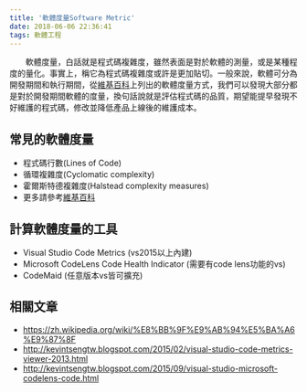```yaml
---
title: '軟體度量Software Metric'
date: 2018-06-06 22:36:41
tags: 軟體工程
---
```


&emsp;&emsp;軟體度量，白話就是程式碼複雜度，雖然表面是對於軟體的測量，或是某種程度的量化。事實上，稱它為程式碼複雜度或許是更加貼切。一般來說，軟體可分為開發期間和執行期間，從[維基百科](https://zh.wikipedia.org/wiki/%E8%BB%9F%E9%AB%94%E5%BA%A6%E9%87%8F)上列出的軟體度量方式，我們可以發現大部分都是對於開發期間軟體的度量，換句話說就是評估程式碼的品質，期望能提早發現不好維護的程式碼，修改並降低產品上線後的維護成本。

<!-- more --> 

## 常見的軟體度量

- 程式碼行數(Lines of Code)
- 循環複雜度(Cyclomatic complexity)
- 霍爾斯特德複雜度(Halstead complexity measures)
- 更多請參考[維基百科](https://zh.wikipedia.org/wiki/%E8%BB%9F%E9%AB%94%E5%BA%A6%E9%87%8F)

## 計算軟體度量的工具

- Visual Studio Code Metrics (vs2015以上內建)
- Microsoft CodeLens Code Health Indicator (需要有code lens功能的vs)
- CodeMaid (任意版本vs皆可擴充)

## 相關文章

- https://zh.wikipedia.org/wiki/%E8%BB%9F%E9%AB%94%E5%BA%A6%E9%87%8F
- http://kevintsengtw.blogspot.com/2015/02/visual-studio-code-metrics-viewer-2013.html
- http://kevintsengtw.blogspot.com/2015/09/visual-studio-microsoft-codelens-code.html